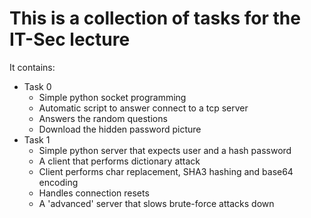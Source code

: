 # This is a collection of tasks for the IT-Sec lecture

It contains:
 *  Task 0
    * Simple python socket programming
    * Automatic script to answer connect to a tcp server
    * Answers the random questions
    * Download the hidden password picture
 *  Task 1
    * Simple python server that expects user and a hash password
    * A client that performs dictionary attack
    * Client performs char replacement, SHA3 hashing and base64 encoding
    * Handles connection resets
    * A 'advanced' server that slows brute-force attacks down
